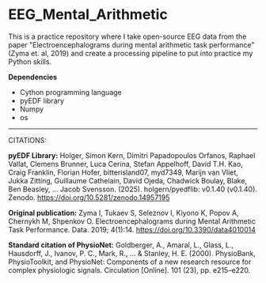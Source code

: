 # EEG_Mental_Arithmetic
This is a practice repository where I take open-source EEG data from the paper "Electroencephalograms during mental arithmetic task performance" (Zyma et. al, 2019) and create a processing pipeline to put into practice my Python skills.


**Dependencies**
* Cython programming language
* pyEDF library
* Numpy
* os

------------------------------------------------------------------
CITATIONS:

**pyEDF Library:**
Holger, Simon Kern, Dimitri Papadopoulos Orfanos, Raphael Vallat, Clemens Brunner, Luca Cerina, Stefan Appelhoff, David T.H. Kao, Craig Franklin, Florian Hofer, bitterisland07, myd7349, Marijn van Vliet, Jukka Zitting, Guillaume Cathelain, David Ojeda, Chadwick Boulay, Blake, Ben Beasley, … Jacob Svensson. (2025). holgern/pyedflib: v0.1.40 (v0.1.40). Zenodo. https://doi.org/10.5281/zenodo.14957195

**Original publication:**
Zyma I, Tukaev S, Seleznov I, Kiyono K, Popov A, Chernykh M, Shpenkov O. Electroencephalograms during Mental Arithmetic Task Performance. Data. 2019; 4(1):14. https://doi.org/10.3390/data4010014


**Standard citation of PhysioNet:**
Goldberger, A., Amaral, L., Glass, L., Hausdorff, J., Ivanov, P. C., Mark, R., ... & Stanley, H. E. (2000). PhysioBank, PhysioToolkit, and PhysioNet: Components of a new research resource for complex physiologic signals. Circulation [Online]. 101 (23), pp. e215–e220.
